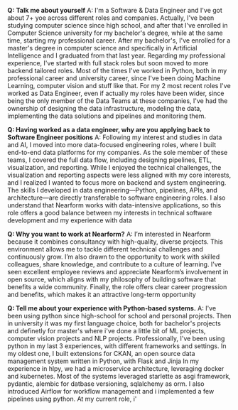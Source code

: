 
**Q:** **Talk me about yourself**
A: I'm a Software & Data Engineer and I've got about 7+ yoe across different roles and companies. Actually, I've been studying computer science since high school, and after that I've enrolled in Computer Science university for my bachelor's degree, while at the same time, starting my professional career. After my bachelor's, I've enrolled for a master's degree in computer science and specifically in Artificial Intelligence and I graduated from that last year.
Regarding my professional experience, I've started with full stack roles but soon moved to more backend tailored roles.
Most of the times I've worked in Python, both in my professional career and university career, since I've been doing Machine Learning, computer vision and stuff like that.
For my 2 most recent roles I've worked as Data Engineer, even if actually my roles have been wider, since being the only member of the Data Teams at these companies, I've had the ownership of designing the data infrastructure, modeling the data, implementing the data solutions and pipelines and monitoring them.

**Q: Having worked as a data engineer, why are you applying back to Software Engineer positions**
A: Following my interest and studies in data and AI, I moved into more data-focused engineering roles, where I built end-to-end data platforms for my companies. As the sole member of these teams, I covered the full data flow, including designing pipelines, ETL, visualization, and reporting. While I enjoyed the technical challenges, the visualization and reporting aspects were less aligned with my core interests, and I realized I wanted to focus more on backend and system engineering.
The skills I developed in data engineering—Python, pipelines, APIs, and architecture—are directly transferable to software engineering roles. I also understand that Nearform works with data-intensive applications, so this role offers a good balance between my interests in technical software development and my experience with data

**Q: Why you want to work at Nearform?**
A: I’m interested in Nearform because it combines consultancy with high-quality, diverse projects. This environment allows me to tackle different technical challenges and continuously grow. I’m also drawn to the opportunity to work with skilled colleagues, share knowledge, and contribute to a culture of learning. I’ve seen excellent employee reviews and appreciate Nearform’s involvement in open source, which aligns with my philosophy of building software that benefits a wide community. Finally, the role offers clear career progression and benefits, which makes it an attractive long-term opportunity

**Q: Tell me about your experience with Python-based systems.**
A: I've been using python since high-school for school and personal projects. Then in university it was my first language choice, both for bachelor's projects and definetly for master's where i've done a little bit of ML projects, computer vision projects and NLP projects.
Professionally, I've been using python in my last 3 experiences, with different frameworks and settings.
In my oldest one, I built extensions for CKAN, an open source data management system written in Python, with Flask and Jinja
In my experience in hlpy, we had a microservice architecture, leveraging docker and kubernetes.
Most of the systems leveraged starlette as asgi framework, pydantic, alembic for datbase versioning, sqlalchemy as orm.
I also introduced Airflow for workflow management and i implemented a few pipelines using python.
At my current role, i'